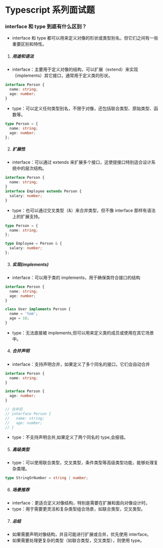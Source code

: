 # Typescript 系列面试题

### interface 和 type 到底有什么区别？

- interface 和 type 都可以用来定义对像的形状或类型别名，但它们之间有一些重要区别和特性。

1. ##### 用途和语法

- interface：主要用于定义对像的结构，可以扩展（extend）来实现（implements）其它接口，通常用于定义类的形状。

```typescript
interface Person {
  name: string;
  age: number;
}
```

- type：可以定义任何类型别名，不限于对像，还包括联合类型、原始类型、函数等。

```typescript
type Person = {
  name: string;
  age: number;
};
```

2. ##### 扩展性

- interface：可以通过 extends 来扩展多个接口，这使提接口特别适合设计系统中的层次结构。

```typescript
interface Person {
  name: string;
}
interface Employee extends Person {
  salary: number;
}
```

- type：也可以通过交叉类型（&）来合并类型，但不像 interface 那样有语法上的扩展支持。

```typescript
type Person = {
  name: string;
};

type Employee = Person & {
  salary: number;
};
```

3. ##### 实现(implements)

- interface：可以用于类的 implements，用于确保类符合接口的结构

```typescript
interface Person {
  name: string;
  age: number;
}

class User implements Person {
  name = 'tom';
  age = 18;
}
```

- type：无法直接被 implements,但可以用来定义类的成员或使用在其它场景中。

4. ##### 合并声明

- interface：支持声明合并，如果定义了多个同名的接口，它们会自动合并

```typescript
interface Person {
  name: string;
}

interface Person {
  age: number;
}

// 合并后
// interface Person {
//   name: string;
//   age: number;
// }
```

- type：不支持声明合并,如果定义了两个同名的 type,会报错。

5. ##### 高级类型

- type：可以使用联合类型，交叉类型，条件类型等高级类型功能，能够处理复杂类理。

```typescript
type StringOrNumber = string | number;
```

6. ##### 场景推荐

- interface：更适合定义对像结构，特别是需要在扩展和面向对像设计时。
- type：用于需要更灵活和复杂类型组合场景，如联合类型，交叉类型。

7. ##### 总结

- 如果需要声明对像结构，并且可能进行扩展或合并，优先使用 interface。
- 如果需要处理更复杂的类型（如联合类型，交叉类型），则使用 type。
